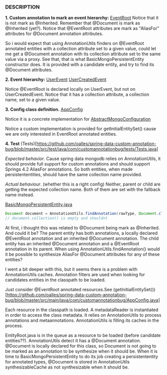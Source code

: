 ### DESCRIPTION

**1. Custom annotation to mark an event hierarchy:**
[EventRoot](https://github.com/oalles/spring-data-custom-annotation-bug/blob/master/src/main/java/com/customannotationbug/annotation/EventRoot.java)
Notice that it is not mark as @Inherited. Remember that @Document is mark as @Inherited (yet?). 
Notice that @EventRoot attributes are mark as "AliasFor" attributes for @Document annotation attributes. 

So i would expect that using AnnotationUtils finders on @EventRoot annotated entities with a collection attribute set to a given value, could let me get a @Document annotation with its collection attribute set to the same value via a proxy. 
See that, that is what BasicMongoPersistentEntity constructor does. It is provided with a candidate entity, and try to find its @Document attributes. 

**2. Event hierarchy:**
[UserEvent](https://github.com/oalles/spring-data-custom-annotation-bug/blob/master/src/main/java/com/customannotationbug/entities/UserEvent.java)
[UserCreatedEvent](https://github.com/oalles/spring-data-custom-annotation-bug/blob/master/src/main/java/com/customannotationbug/entities/UserCreatedEvent.java)

Notice @EventRoot is declared locally on UserEvent, but not on UserCreatedEvent. Notice that it has a collection attribute, a collection name, set to a given value. 

**3. Config class definition.**
[AppConfig](https://github.com/oalles/spring-data-custom-annotation-bug/blob/master/src/main/java/com/customannotationbug/AppConfig.java)

Notice it is a concrete implementation for [AbstractMongoConfiguration](https://github.com/oalles/spring-data-mongodb/blob/master/spring-data-mongodb/src/main/java/org/springframework/data/mongodb/config/AbstractMongoConfiguration.java)

Notice a  custom implementation is provided for getInitialEntitySet() cause we are only interested in EventRoot annotated entities. 

**4. Test**
(Tests)[https://github.com/oalles/spring-data-custom-annotation-bug/blob/master/src/test/java/com/customannotationbug/tests/Tests.java]

*Expected behavior*. 
Cause spring data mongodb relies on AnnotationUtils, it should provide full support for custom annotations and should support Springs 4.2 AliasFor annotations. So both entities, when made persistententities, should have the same collection name provided. 

*Actual behaviour*. (whether this is a right config)
Neither, parent or child are getting the expected collection name. Both of them are set with the fallback name instead. 

[BasicMongoPersistentEntity.java](https://github.com/oalles/spring-data-mongodb/blob/master/spring-data-mongodb/src/main/java/org/springframework/data/mongodb/core/mapping/BasicMongoPersistentEntity.java)
```java
Document document = AnnotationUtils.findAnnotation(rawType, Document.class);
// document.collection() is empty and shouldnt
```

At first, i thought this was related to @Document being mark as @Inherited. And could it be? 
The parent entity has both annotations, a locally declared @EventRoot annotation and an inherited @Document annotation.
The child entity has an inherited @Document annotation and a @EventRoot annotation in its parent. 
When using AnnotationUtils.findAnnotation() would it be possible to synthesize AliasFor @Document attributes for any of these entities? 

I went a bit deeper with this, but it seems there is a problem with AnnotationUtils caches.
Annotation filters are used when looking for candidates entities in the classpath to be loaded. 

Just consider @EventRoot annotated resources.See (getInitialEntitySet())[https://github.com/oalles/spring-data-custom-annotation-bug/blob/master/src/main/java/com/customannotationbug/AppConfig.java]
 
Each resource in the classpath is loaded. A metadataReader is instantiated in order to access the class metadata. It relies on AnnotationUtils to process annotations and metaannotations. AnnotationUtils is filling its caches in the process. 

EntityRoot.java is in the queue as a resource to be loaded (before candidate entities??). AnnotationUtils detect it has a @Document annotation.
@Document is locally declared for this class, so Document is not going to be marked as an annotation to be synthesize when it should be. 
When it is time to BasicMongoPersistentEntity to do its job creating a persistententity for annotated types, @Document is stored in AnnotationUtils synthesizableCache as not synthesizable when it should be. 





